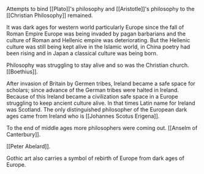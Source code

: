 Attempts to bind [[Plato]]'s philosophy and [[Aristotle]]'s philosophy to the [[Christian Philosophy]] remained.

It was dark ages for western world particularly Europe since the fall of Roman Empire Europe was being invaded by pagan barbarians and the culture of Roman and Hellenic empire was deteriorating.  But the Hellenic culture was still being kept alive in the Islamic world, in China poetry had been rising and in Japan a classical culture was being born.

Philosophy was struggling to stay alive and so was the Christian church.
[[Boethius]].

After invasion of Britain by Germen tribes, Ireland became a safe space for scholars; since advance of the German tribes were halted in Ireland. Because of this Ireland became a civilization safe space in a Europe struggling to keep ancient culture alive. In that times Latin name for Ireland was Scotland. The only distinguished philosopher of the European dark ages came from Ireland who is [[Johannes Scotus Erigena]].

To the end of middle ages more philosophers were coming out.
[[Anselm of Canterbury]].

[[Peter Abelard]].

Gothic art also carries a symbol of rebirth of Europe from dark ages of Europe. 